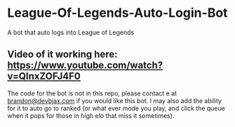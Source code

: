 # League-Of-Legends-Auto-Login-Bot
A bot that auto logs into League of Legends

## Video of it working here: https://www.youtube.com/watch?v=QInxZOFJ4F0
The code for the bot is not in this repo, please contact e at brandon@devbjax.com 
if you would like this bot. I may also add the ability for it to auto go to ranked 
(or what ever mode you play, and click the queue when it pops for those in high elo that miss it sometimes).
